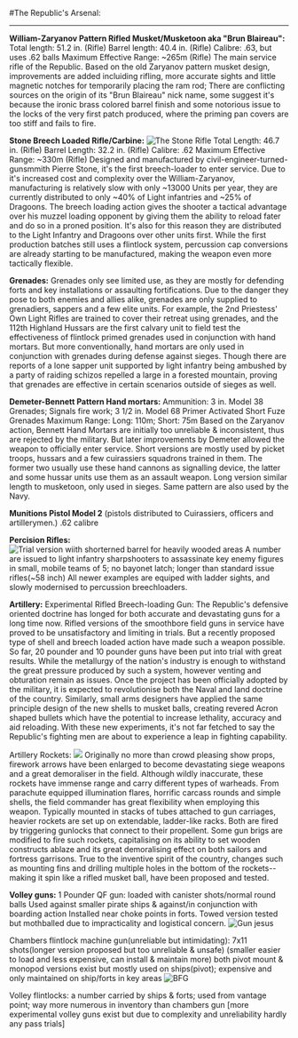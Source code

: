 #The Republic's Arsenal:
***
**William-Zaryanov Pattern Rifled Musket/Musketoon aka "Brun Blaireau":**
Total length: 51.2 in. (Rifle)
Barrel length: 40.4 in. (Rifle)
Calibre: .63, but uses .62 balls
Maximum Effective Range: ~265m (Rifle)
The main service rifle of the Republic. Based on the old Zaryanov pattern musket design, improvements are added incluiding rifling, more accurate sights and little magnetic notches for temporarily placing the ram rod; There are conflicting sources on the origin of its "Brun Blaireau" nick name, some suggest it's because the ironic brass colored barrel finish and some notorious issue to the locks of the very first patch produced, where the priming pan covers are too stiff and fails to fire.

**Stone Breech Loaded Rifle/Carbine:**
![The Stone Rifle](https://cdn.shopify.com/s/files/1/0760/6691/products/unnamed_4f601c96-4a2d-4c90-b178-9e2db1da973f.jpg?v=1561584908)
Total Length: 46.7 in. (Rifle)
Barrel Length: 32.2 in. (Rifle)
Calibre: .62
Maximum Effective Range: ~330m (Rifle)
Designed and manufactured by civil-engineer-turned-gunsmmith Pierre Stone, it's the first breech-loader to enter service. Due to it's increased cost and complexity over the William-Zaryanov, manufacturing is relatively slow with only ~13000 Units per year, they are currently distributed to only ~40% of Light infantries and ~25% of Dragoons. The breech loading action gives the shooter a tactical advantage over his muzzel loading opponent by giving them the ability to reload fater and do so in a proned position. It's also for this reason they are distributed to the Light Infantry and Dragoons over other units first. While the first production batches still uses a flintlock system, percussion cap conversions are already starting to be manufactured, making the weapon even more tactically flexible.

**Grenades:** 
Grenades only see limited use, as they are mostly for defending forts and key installations or assaulting fortifications.
Due to the danger they pose to both enemies and allies alike, grenades are only supplied to grenadiers, sappers and a few elite units. For example, the 2nd Priestess' Own Light Rifles are trained to cover their retreat using grenades, and the 112th Highland Hussars are the first calvary unit to field test the effectiveness of flintlock primed grenades used in conjunction with hand mortars. But more conventionally, hand mortars are only used in conjunction with grenades during defense against sieges.
Though there are reports of a lone sapper unit supported by light infantry being ambushed by a party of raiding schizos repelled a large in a forested mountain, proving that grenades are effective in certain scenarios outside of sieges as well.

**Demeter-Bennett Pattern Hand mortars:**
Ammunition: 3 in. Model 38 Grenades; Signals fire work; 3 1/2 in. Model 68 Primer Activated Short Fuze Grenades
Maximum Range: Long: 110m; Short: 75m
Based on the Zaryanov action, Bennett Hand Mortars are initially too unreliable & inconsistent, thus are rejected by the military. But later improvements by Demeter allowed the weapon to officially enter service. Short versions are mostly used by picket troops, hussars and a few cuirassiers squadrons trained in them. The former two usually use these hand cannons as signalling device, the latter and some hussar units use them as an assault weapon. Long version similar length to musketoon, only used in sieges. Same pattern are also used by the Navy.

**Munitions Pistol Model 2**  (pistols distributed to Cuirassiers, officers and artillerymen.)
.62 calibre

**Percision Rifles:** 
![Trial version wiith shorterned barrel for heavily wooded areas](https://www.davide-pedersoli.com/storage/app/uploads/public/5fa/017/b9e/5fa017b9efb7d471906859.jpeg)
A number are issued to light infantry sharpshooters to assassinate key enemy figures in small, mobile teams of 5; no bayonet latch; longer than standard issue rifles(~58 inch)
All newer examples are equiped with ladder sights, and slowly modernised to percussion breechloaders.

**Artillery:**
Experimental Rifled Breech-loading Gun:
The Republic's defensive oriented doctrine has longed for both accurate and devastating guns for a long time now. Rifled versions of the smoothbore field guns in service have proved to be unsatisfactory and limiting in trials. But a recently proposed type of shell and breech loaded action have made such a weapon possible. So far, 20 pounder and 10 pounder guns have been put into trial with great results. While the metallurgy of the nation's industry is enough to withstand the great pressure produced by such a system, however venting and obturation remain as issues. Once the project has been officially adopted by the military, it is expected to revolutionise both the Naval and land doctrine of the country.
Similarly, small arms designers have applied the same principle design of the new shells to musket balls, creating revered Acron shaped bullets which have the potential to increase lethality, accuracy and aid reloading. With these new experiments, it's not far fetched to say the Republic's fighting men are about to experience a leap in fighting capability.

Artillery Rockets:
![](https://image.invaluable.com/housePhotos/ejsauction/37/685937/H8897-L228982633_original.jpg)
Originally no more than crowd pleasing show props, firework arrows have been enlarged to become devastating siege weapons and a great demoraliser in the field. Although wildly inaccurate, these rockets have immense range and carry different types of warheads. From parachute equipped illumination flares, horrific carcass rounds and simple shells, the field commander has great flexibility when employing this weapon.
Typically mounted in stacks of tubes attached to gun carriages, heavier rockets are set up on extendable, ladder-like racks. Both are fired by triggering gunlocks that connect to their propellent. Some gun brigs are modified to fire such rockets, capitalising on its ability to set wooden constructs ablaze and its great demoralising effect on both sailors and fortress garrisons.
True to the inventive spirit of the country, changes such as mounting fins and drilling multiple holes in the bottom of the rockets-- making it spin like a rifled musket ball, have been proposed and tested.


**Volley guns:**
1 Pounder QF gun:
loaded with canister shots/normal round balls
Used against smaller pirate ships & against/in conjunction with boarding action
Installed near choke points in forts. Towed version tested but mothballed due to impracticality and logistical concern.
![Gun jesus](https://www.thefirearmblog.com/blog/wp-content/uploads/2016/12/jTzh1Ht.png)

Chambers flintlock machine gun(unreliable but intimidating):
7x11 shots(longer version proposed but too unreliable & unsafe)
(smaller easier to load and less expensive, can install & maintain more)
both pivot mount & monopod versions exist but mostly used on ships(pivot);
expensive and only maintained on ship/forts in key areas
![BFG](https://i0.wp.com/www.forgottenweapons.com/wp-content/uploads/2019/10/Screen-Shot-2019-10-29-at-11.30.59-AM.png?fit=1200%2C762&ssl=1)

Volley flintlocks: a number carried by ships & forts;
used from vantage point; way more numerous in inventory than chambers gun
[more experimental volley guns exist but due to complexity and unreliability hardly any pass trials]